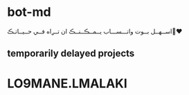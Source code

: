 # bot-md
اســهــل بــوت واتـــســـاب يــمــڪــنــڪ ان تــࢪاه فــي حــيــاتـڪ❤️‍🔥

## temporarily delayed projects
 
# LO9MANE.LMALAKI
